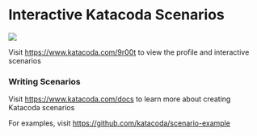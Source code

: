 # Interactive Katacoda Scenarios

[![](http://shields.katacoda.com/katacoda/9r00t/count.svg)](https://www.katacoda.com/9r00t "Get your profile on Katacoda.com")

Visit https://www.katacoda.com/9r00t to view the profile and interactive scenarios

### Writing Scenarios
Visit https://www.katacoda.com/docs to learn more about creating Katacoda scenarios

For examples, visit https://github.com/katacoda/scenario-example
